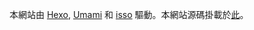 本網站由 [Hexo](https://hexo.io), [Umami](https://umami.is) 和 [isso](https://isso-comments.de) 驅動。本網站源碼掛載於[此](https://github.com/patrick330602/blog-source)。